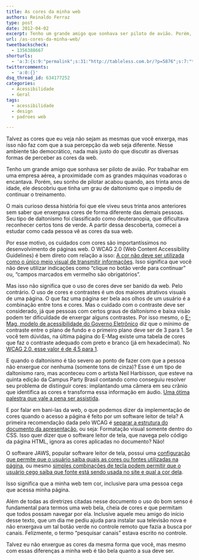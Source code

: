 ```yaml
---
title: As cores da minha web
authors: Reinaldo Ferraz
type: post
date: 2012-04-02
excerpt: Tenho um grande amigo que sonhava ser piloto de avião. Porém, seu sonho de pilotar acabou quando, aos trinta anos de idade, ele descobriu que tinha um grau de daltonismo que o impediu de continuar o treinamento.
url: /as-cores-da-minha-web/
tweetbackscheck:
  - 1356388667
shorturls:
  - 'a:3:{s:9:"permalink";s:31:"http://tableless.com.br/?p=5876";s:7:"tinyurl";s:26:"http://tinyurl.com/d76nrge";s:4:"isgd";s:19:"http://is.gd/2m3SYQ";}'
twittercomments:
  - 'a:0:{}'
dsq_thread_id: 634177252
categories:
  - Acessibilidade
  - Geral
tags:
  - acessibilidade
  - design
  - padroes web

---
```

Talvez as cores que eu veja não sejam as mesmas que você enxerga, mas isso não faz com que a sua percepção da web seja diferente. Nesse ambiente tão democrático, nada mais justo do que discutir as diversas formas de perceber as cores da web.

Tenho um grande amigo que sonhava ser piloto de avião. Por trabalhar em uma empresa aérea, a proximidade com as grandes máquinas voadoras o encantava. Porém, seu sonho de pilotar acabou quando, aos trinta anos de idade, ele descobriu que tinha um grau de daltonismo que o impediu de continuar o treinamento.

O mais curioso dessa história foi que ele viveu seus trinta anos anteriores sem saber que enxergava cores de forma diferente das demais pessoas. Seu tipo de daltonismo foi classificado como deuteranopia, que dificultava reconhecer certos tons de verde. A partir dessa descoberta, comecei a estudar como cada pessoa vê as cores da sua web.

Por esse motivo, os cuidados com cores são importantíssimos no desenvolvimento de páginas web. O WCAG 2.0 (Web Content Accessibility Guidelines) é bem direto com relação a isso: [A cor não deve ser utilizada como o único meio visual de transmitir informações][1]. Isso significa que você não deve utilizar indicações como &#8220;clique no botão verde para continuar&#8221; ou, &#8220;campos marcados em vermelho são obrigatórios&#8221;.

Mas isso não significa que o uso de cores deve ser banido da web. Pelo contrário. O uso de cores e contrastes é um dos maiores atrativos visuais de uma página. O que faz uma página ser bela aos olhos de um usuário é a combinação entre tons e cores. Mas o cuidado com o contraste deve ser considerado, já que pessoas com certos graus de daltonísmo e baixa visão podem ter dificuldade de enxergar alguns contrastes. Por isso mesmo, o [E-Mag, modelo de acessibilidade do Governo Eletrônico][2] diz que o mínimo de contraste entre o plano de fundo e o primeiro plano deve ser de 3 para 1. Se você tem dúvidas, na última página do E-Mag existe uma tabela de cores que faz o contraste adequado com preto e branco (já em hexadecimal). No [WCAG 2.0, esse valor é de 4,5 para 1][3].

E quando o daltonismo é tão severo ao ponto de fazer com que a pessoa não enxergue cor nenhuma (somente tons de cinza)? Esse é um tipo de daltonismo raro, mas aconteceu com o artista Neil Harbisson, que esteve na quinta edição da Campus Party Brasil contando como conseguiu resolver seu problema de distinguir cores: implantando uma câmera em seu crânio que identifica as cores e transforma essa informação em áudio. [Uma ótima palestra que vale a pena ser assistida][4].

E por falar em bani-las da web, o que podemos dizer da implementação de cores quando o acesso a página é feito por um software leitor de tela? A primeira recomendação dada pelo WCAG é [separar a estrutura do documento da apresentação][5], ou seja: Formatação visual somente dentro do CSS. Isso quer dizer que o software leitor de tela, que navega pelo código da página HTML, ignora as cores aplicadas no documento? Não!

O software JAWS, popular software leitor de tela, possui uma [configuração que permite que o usuário saiba quais as cores ou fontes utilizadas na página][6], ou mesmo [simples combinações de tecla podem permitir que o usuário cego saiba que fonte está sendo usada no site e qual a cor dela][7].

Isso significa que a minha web tem cor, inclusive para uma pessoa cega que acessa minha página.

Além de todas as diretrizes citadas nesse documento o uso do bom senso é fundamental para termos uma web bela, cheia de cores e que permitam que todos possam navegar por ela. Inclusive aquele meu amigo do início desse texto, que um dia me pediu ajuda para instalar sua televisão nova e não enxergava um tal botão verde no controle remoto que fazia a busca por canais. Felizmente, o termo &#8220;pesquisar canais&#8221; estava escrito no controle.

Talvez eu não enxergue as cores da mesma forma que você, mas mesmo com essas diferenças a minha web é tão bela quanto a sua deve ser.

 [1]: http://www.w3.org/WAI/WCAG20/quickref/#qr-visual-audio-contrast-without-color
 [2]: http://www.governoeletronico.gov.br/acoes-e-projetos/e-MAG
 [3]: http://www.w3.org/TR/UNDERSTANDING-WCAG20/visual-audio-contrast-contrast.html
 [4]: http://www.youtube.com/watch?v=CvPOh0p9cf0
 [5]: http://www.w3.org/WAI/GL/WCAG20/WD-WCAG20-TECHS/C22
 [6]: http://www.stacybleeks.com/jaws_speech_manager_tutorial.html
 [7]: http://webaim.org/resources/shortcuts/jaws